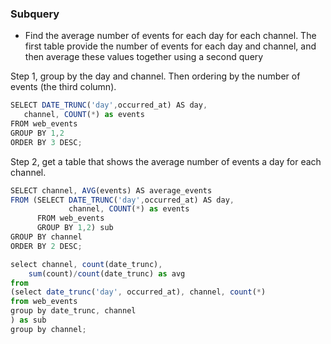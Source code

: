 ### Subquery

- Find the average number of events for each day for each channel. The first table provide the number of events for each day and channel, and then average these values together using a second query

Step 1, group by the day and channel. Then ordering by the number of events (the third column).

```javascript
SELECT DATE_TRUNC('day',occurred_at) AS day,
   channel, COUNT(*) as events
FROM web_events
GROUP BY 1,2
ORDER BY 3 DESC;
```

Step 2, get a table that shows the average number of events a day for each channel.

```javascript
SELECT channel, AVG(events) AS average_events
FROM (SELECT DATE_TRUNC('day',occurred_at) AS day,
             channel, COUNT(*) as events
      FROM web_events 
      GROUP BY 1,2) sub
GROUP BY channel
ORDER BY 2 DESC;

select channel, count(date_trunc),
	sum(count)/count(date_trunc) as avg
from
(select date_trunc('day', occurred_at), channel, count(*)
from web_events
group by date_trunc, channel
) as sub
group by channel;
```


